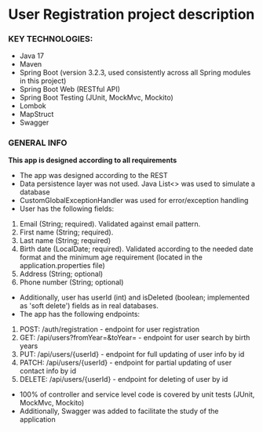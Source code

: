 # User Registration project description

### KEY TECHNOLOGIES:
- Java 17
- Maven
- Spring Boot (version 3.2.3, used consistently across all Spring modules in this project)
- Spring Boot Web (RESTful API)
- Spring Boot Testing (JUnit, MockMvc, Mockito)
- Lombok
- MapStruct
- Swagger

### **GENERAL INFO**
**This app is designed according to all requirements**

- The app was designed according to the REST
- Data persistence layer was not used. Java List<> was used to simulate a database
- CustomGlobalExceptionHandler was used for error/exception handling
- User has the following fields:
1. Email (String; required). Validated against email pattern.
2. First name (String; required). 
3. Last name (String; required)
4. Birth date (LocalDate; required). Validated according to the needed date format and the minimum age requirement (located in the application.properties file)
5. Address (String; optional)
6. Phone number (String; optional)
- Additionally, user has userId (int) and isDeleted (boolean; implemented as 'soft delete') fields as in real databases.
- The app has the following endpoints:
1. POST: /auth/registration - endpoint for user registration
2. GET: /api/users?fromYear=&toYear= - endpoint for user search by birth years
3. PUT: /api/users/{userId} - endpoint for full updating of  user info by id
4. PATCH: /api/users/{userId} - endpoint for partial updating of user contact info by id
5. DELETE: /api/users/{userId} - endpoint for deleting of user by id
- 100% of controller and service level code is covered by unit tests (JUnit, MockMvc, Mockito)
- Additionally, Swagger was added to facilitate the study of the application 
